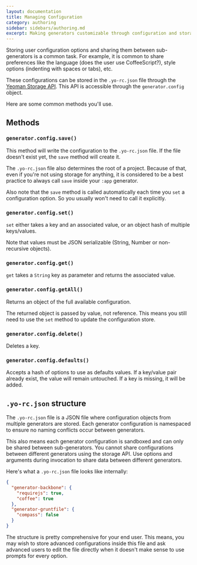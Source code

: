 ```yaml
---
layout: documentation
title: Managing Configuration
category: authoring
sidebar: sidebars/authoring.md
excerpt: Making generators customizable through configuration and storage
---
```


Storing user configuration options and sharing them between sub-generators is a common task. For example, it is common to share preferences like the language (does the user use CoffeeScript?), style options (indenting with spaces or tabs), etc.

These configurations can be stored in the `.yo-rc.json` file through the [Yeoman Storage API](http://yeoman.io/generator/generator/Storage.html). This API is accessible through the `generator.config` object.

Here are some common methods you'll use.

## Methods

### `generator.config.save()`

This method will write the configuration to the `.yo-rc.json` file. If the file doesn't exist yet, the `save` method will create it.

The `.yo-rc.json` file also determines the root of a project. Because of that, even if you're not using storage for anything, it is considered to be a best practice to always call `save` inside your `:app` generator.

Also note that the `save` method is called automatically each time you `set` a configuration option. So you usually won't need to call it explicitly.

### `generator.config.set()`

`set` either takes a key and an associated value, or an object hash of multiple keys/values.

Note that values must be JSON serializable (String, Number or non-recursive objects).

### `generator.config.get()`

`get` takes a `String` key as parameter and returns the associated value.

### `generator.config.getAll()`

Returns an object of the full available configuration.

The returned object is passed by value, not reference. This means you still need to use the `set` method to update the configuration store.

### `generator.config.delete()`

Deletes a key.

### `generator.config.defaults()`

Accepts a hash of options to use as defaults values. If a key/value pair already exist, the value will remain untouched. If a key is missing, it will be added.

## `.yo-rc.json` structure

The `.yo-rc.json` file is a JSON file where configuration objects from multiple generators are stored. Each generator configuration is namespaced to ensure no naming conflicts occur between generators.

This also means each generator configuration is sandboxed and can only be shared between sub-generators. You cannot share configurations between different generators using the storage API. Use options and arguments during invocation to share data between different generators.

Here's what a `.yo-rc.json` file looks like internally:

```json
{
  "generator-backbone": {
    "requirejs": true,
    "coffee": true
  },
  "generator-gruntfile": {
    "compass": false
  }
}
```

The structure is pretty comprehensive for your end user. This means, you may wish to store advanced configurations inside this file and ask advanced users to edit the file directly when it doesn't make sense to use prompts for every option.
